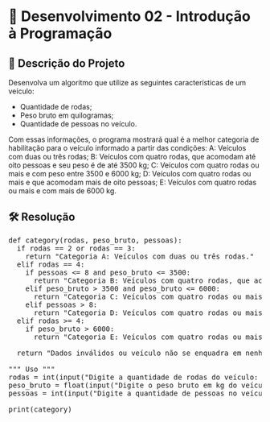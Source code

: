 # 📜 Desenvolvimento 02 - Introdução à Programação

## 🎯 Descrição do Projeto 

Desenvolva um algoritmo que utilize as seguintes características de um veículo:
- Quantidade de rodas;
- Peso bruto em quilogramas;
- Quantidade de pessoas no veículo.

Com essas informações, o programa mostrará qual é a melhor categoria de habilitação para o veículo informado a partir das condições:
A: Veículos com duas ou três rodas;
B: Veículos com quatro rodas, que acomodam até oito pessoas e seu peso é de até 3500 kg;
C: Veículos com quatro rodas ou mais e com peso entre 3500 e 6000 kg;
D: Veículos com quatro rodas ou mais e que acomodam mais de oito pessoas; E: Veículos com quatro rodas ou mais e com mais de 6000 kg.

## 🛠️ Resolução

<pre>
def category(rodas, peso_bruto, pessoas):
  if rodas == 2 or rodas == 3:
    return "Categoria A: Veículos com duas ou três rodas."
  elif rodas == 4:
    if pessoas <= 8 and peso_bruto <= 3500:
      return "Categoria B: Veículos com quatro rodas, que acomodam até oito pessoas e peso até 3500 kg."
    elif peso_bruto > 3500 and peso_bruto <= 6000:
      return "Categoria C: Veículos com quatro rodas ou mais e com peso entre 3500 e 6000 kg."
    elif pessoas > 8:
      return "Categoria D: Veículos com quatro rodas ou mais que acomodam mais de oito pessoas."
  elif rodas >= 4:
    if peso_bruto > 6000:
      return "Categoria E: Veículos com quatro rodas ou mais e com mais de 6000 kg."

  return "Dados inválidos ou veículo não se enquadra em nenhuma categoria."

""" Uso """
rodas = int(input("Digite a quantidade de rodas do veículo: "))
peso_bruto = float(input("Digite o peso bruto em kg do veículo: "))
pessoas = int(input("Digite a quantidade de pessoas no veículo: "))

print(category)
</pre>
